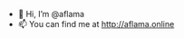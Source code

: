 - 👋 Hi, I’m @aflama
- 📫 You can find me at http://aflama.online

<!---
aflama/aflama is a ✨ special ✨ repository because its `README.md` (this file) appears on your GitHub profile.
You can click the Preview link to take a look at your changes.
--->
